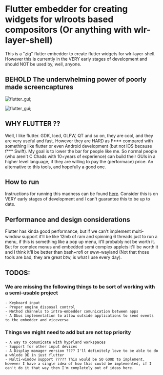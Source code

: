 
# Flutter embedder for creating widgets for wlroots based compositors (Or anything with wlr-layer-shell) 

This is a "zig" flutter embedder to create flutter widgets for wlr-layer-shell. However this is currently in the VERY early stages of development and should NOT be used by, well, anyone.

## BEHOLD The underwhelming power of poorly made screencaptures

![flutter_gui](./assets/out.gif);

![flutter_gui](./assets/out.gif);



## WHY FLUTTER ??

Well, I like flutter. GDK, Iced, GLFW, QT and so on, they are cool, and they are very useful and fast. However they are HARD as F*** compared with something like flutter or even Android development (but not IOS because f*** Swift). My goal is to lower the bar for people like me. So normal people (who aren't C Chads with 10+years of experience) can build their GUIs in a higher level language, if they are willing to pay the (performace) price. An alternative to this tools, and hopefully a good one.


## How to run

Instructions for running this madness can be found [here](./instructions.md). Consider this is on VERY early stages of development and I can't guarantee this to be up to date.

## Performance and design considerations 

Flutter has kinda good performance, but if we can't implement multi-window support it'll be like 12mb of ram and spinning 6 threads just to run a menu, if this is something like a pop up menu, it'll probably not be worth it. But for complex menus and embedded semi complex applets it'll be worth it and I think it'll be better than bash+rofi or eww-wayland (Not that those tools are bad, they are great btw, is what I use every day).

## TODOS:

### We are missing the following things to be sort of working with a semi-usable project

    - Keyboard input
    - Proper engine disposal control
    - Method channels to intra-embedder comunication between apps
    - A Dbus implementation to allow outside applications to send events to the embedder and viceversa


### Things we might need to add but are not top priority
    
    - A way to comunicate with hyprland workspaces
    - Support for other input devices
    - A Display manager version ???? I'll definitely love to be able to do a whlode DE in just flutter
    - Multi-window support ????? This would be SO GOOD to implement, however I have a single idea of how this could be implemented, if I can't do it that way then I'm completely out of ideas here.
    




